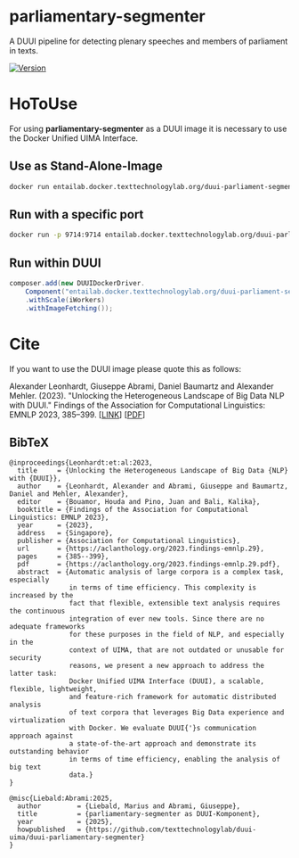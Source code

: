 # parliamentary-segmenter
A DUUI pipeline for detecting plenary speeches and members of parliament in texts.

[![Version](https://img.shields.io/static/v1?label=ttlabdocker_version&message=latest&color=blue)]()



# HoToUse
For using **parliamentary-segmenter** as a DUUI image it is necessary to use the Docker Unified UIMA Interface.

## Use as Stand-Alone-Image
```bash
docker run entailab.docker.texttechnologylab.org/duui-parliament-segmenter:latest
```

## Run with a specific port
```bash
docker run -p 9714:9714 entailab.docker.texttechnologylab.org/duui-parliament-segmenter:latest
```

## Run within DUUI
```java
composer.add(new DUUIDockerDriver.
    Component("entailab.docker.texttechnologylab.org/duui-parliament-segmenter:latest")
    .withScale(iWorkers)
    .withImageFetching());
```

# Cite
If you want to use the DUUI image please quote this as follows:


Alexander Leonhardt, Giuseppe Abrami, Daniel Baumartz and Alexander Mehler. (2023). "Unlocking the Heterogeneous Landscape of Big Data NLP with DUUI." Findings of the Association for Computational Linguistics: EMNLP 2023, 385–399. [[LINK](https://aclanthology.org/2023.findings-emnlp.29)] [[PDF](https://aclanthology.org/2023.findings-emnlp.29.pdf)]

## BibTeX
```
@inproceedings{Leonhardt:et:al:2023,
  title     = {Unlocking the Heterogeneous Landscape of Big Data {NLP} with {DUUI}},
  author    = {Leonhardt, Alexander and Abrami, Giuseppe and Baumartz, Daniel and Mehler, Alexander},
  editor    = {Bouamor, Houda and Pino, Juan and Bali, Kalika},
  booktitle = {Findings of the Association for Computational Linguistics: EMNLP 2023},
  year      = {2023},
  address   = {Singapore},
  publisher = {Association for Computational Linguistics},
  url       = {https://aclanthology.org/2023.findings-emnlp.29},
  pages     = {385--399},
  pdf       = {https://aclanthology.org/2023.findings-emnlp.29.pdf},
  abstract  = {Automatic analysis of large corpora is a complex task, especially
               in terms of time efficiency. This complexity is increased by the
               fact that flexible, extensible text analysis requires the continuous
               integration of ever new tools. Since there are no adequate frameworks
               for these purposes in the field of NLP, and especially in the
               context of UIMA, that are not outdated or unusable for security
               reasons, we present a new approach to address the latter task:
               Docker Unified UIMA Interface (DUUI), a scalable, flexible, lightweight,
               and feature-rich framework for automatic distributed analysis
               of text corpora that leverages Big Data experience and virtualization
               with Docker. We evaluate DUUI{'}s communication approach against
               a state-of-the-art approach and demonstrate its outstanding behavior
               in terms of time efficiency, enabling the analysis of big text
               data.}
}

@misc{Liebald:Abrami:2025,
  author         = {Liebald, Marius and Abrami, Giuseppe},
  title          = {parliamentary-segmenter as DUUI-Komponent},
  year           = {2025},
  howpublished   = {https://github.com/texttechnologylab/duui-uima/duui-parliamentary-segmenter}
}

```





